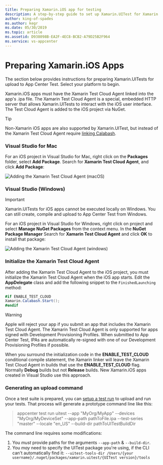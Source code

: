 ```yaml
---
title: Preparing Xamarin.iOS app for testing
description: A step-by-step guide to set up Xamarin.UITest for Xamarin.iOS apps
author: king-of-spades
ms.author: kegr
ms.date: 05/30/2019
ms.topic: article
ms.assetid: D938098B-EA2F-4EC8-BCB2-A79D25B2F964
ms.service: vs-appcenter 
---
```


# Preparing Xamarin.iOS Apps
The section below provides instructions for preparing Xamarin.UITests for upload to App Center Test. Select your platform to begin.

Xamarin.iOS apps must have the Xamarin Test Cloud Agent linked into the app's .ipa file. The Xamarin Test Cloud Agent is a special, embedded HTTP server that allows Xamarin.UITests to interact with the iOS user interface. The Test Cloud Agent is added to the iOS project via NuGet.

> [!TIP]
> Non-Xamarin iOS apps are also supported by Xamarin.UITest, but instead of the Xamarin Test Cloud Agent require [linking Calabash](https://github.com/calabash/calabash-ios/wiki/Tutorial%3A-How-to-add-Calabash-to-Xcode).

### Visual Studio for Mac
For an iOS project in Visual Studio for Mac, right click on the **Packages** folder, select **Add Package**. Search for **Xamarin Test Cloud Agent**, and click **Add Package**:

![Adding the Xamarin Test Cloud Agent (macOS)](~/test-cloud/frameworks/uitest/images/05-addpackage-xs.png)

### Visual Studio (Windows)
> [!IMPORTANT]
> Xamarin.UITests for iOS apps cannot be executed locally on Windows. You can still create, compile and upload to App Center Test from Windows.

For an iOS project in Visual Studio for Windows, right click on project and select **Manage NuGet Packages** from the context menu. In the **NuGet Package Manager** Search for **Xamarin Test Cloud Agent** and click **OK** to install that package:

![Adding the Xamarin Test Cloud Agent (windows)](~/test-cloud/frameworks/uitest/images/05-addpackage-vs.png)


### Initialize the Xamarin Test Cloud Agent
After adding the Xamarin Test Cloud Agent to the iOS project, you must initialize the Xamarin Test Cloud Agent when the iOS app starts. Edit the **AppDelegate** class and add the following snippet to the `FinishedLaunching` method:

```csharp
#if ENABLE_TEST_CLOUD
Xamarin.Calabash.Start();
#endif
```

> [!WARNING]
> Apple will reject your app if you submit an app that includes the Xamarin Test Cloud Agent. The Xamarin Test Cloud Agent is only supported for apps signed with Development Provisioning Profiles. When submitted to App Center Test, IPAs are automatically re-signed with one of our Development Provisioning Profiles if possible.

When you surround the initialization code in the **ENABLE_TEST_CLOUD** conditional compile statement, the Xamarin linker will leave the Xamarin Test Cloud Agent in builds that use the **ENABLE_TEST_CLOUD** flag. Normally **Debug** builds but not **Release** builds. New Xamarin.iOS apps created in Visual Studio use this approach.

### Generating an upload command
Once a test suite is prepared, you can [setup a test run](~/test-cloud/starting-a-test-run.md) to upload and run your tests. That process will generate a prototype command line like this:

> appcenter test run uitest --app "MyOrg/MyApp" --devices "MyOrg/MyDeviceSet" --app-path pathToFile.ipa --test-series "master" --locale "en_US" --build-dir pathToUITestBuildDir

The command line requires some modifications:
1. You _must_ provide paths for the arguments `--app-path` & `--build-dir`.
2. You _may_ need to specify the UITest package you're using, if the CLI can't automatically find it: `--uitest-tools-dir /Users/{your username}/.nuget/packages/xamarin.uitest/{UITest version}/tools`
